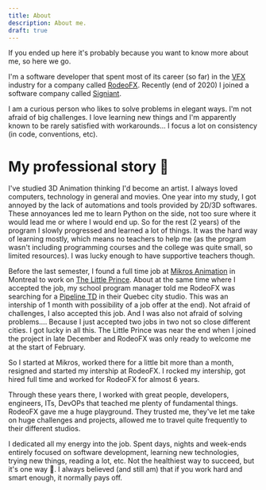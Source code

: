```yaml
---
title: About
description: About me.
draft: true
---
```


If you ended up here it's probably because you want to know more about me, so here we go.

I'm a software developer that spent most of its career (so far) in the [VFX](https://en.wikipedia.org/wiki/Visual_effects) industry
for a company called [RodeoFX](https://rodeofx.com).
Recently (end of 2020) I joined a software company called [Signiant](https://www.signiant.com).

I am a curious person who likes to solve problems in elegant ways. I'm not afraid of big challenges. I love learning new things
and I'm apparently known to be rarely satisfied with workarounds... I focus a lot on consistency (in code, conventions, etc).

# My professional story :book:

I've studied 3D Animation thinking I'd become an artist. I always loved computers, technology in general and
movies. One year into my study, I got annoyed by the lack of
automations and tools provided by 2D/3D softwares. These annoyances led me to learn Python on the side,
not too sure where it would lead me or where I would end up. So for the rest (2 years) of the program
I slowly progressed and learned a lot of things. It was the hard way of learning mostly, which means
no teachers to help me (as the program wasn't including programming courses and the college was quite small,
so limited resources). I was lucky enough to have supportive teachers though.

Before the last semester, I found a full time job at [Mikros Animation](https://www.mikrosimage-animation.com/en/) in Montreal to work
on [The Little Prince](https://www.imdb.com/title/tt1754656/). About at the same time where I accepted the job,
my school program manager told me RodeoFX was searching for a
[Pipeline TD](https://www.screenskills.com/starting-your-career/job-profiles/visual-effects-vfx/technical/pipeline-technical-director-td/)
in their Quebec city studio.
This was an intership of 1 month with possibility of a job offer at the end).
Not afraid of challenges, I also accepted this job. And I was also not afraid of solving problems.... Because I just accepted
two jobs in two not so close different cities. I got lucky in all this. The Little Prince was near the end when I joined
the project in late December and RodeoFX was only ready to welcome me at the start of February.

So I started at Mikros, worked there for a little bit more than a month, resigned and started my intership at RodeoFX. I rocked
my intership, got hired full time and worked for RodeoFX for almost 6 years.

Through these years there, I worked with great
people, developers, engineers, ITs, DevOPs that teached me plenty of fundamental things.
RodeoFX gave me a huge playground. They trusted me, they've let me take on huge challenges and projects, allowed
me to travel quite frequently to their different studios.

I dedicated all my energy into the job.
Spent days, nights and week-ends entirely focused on software development, learning new technologies, trying new things,
reading a lot, etc. Not the healthiest way to succeed, but it's one way :slightly_smiling_face:. I always believed
(and still am) that if you
work hard and smart enough, it normally pays off.
